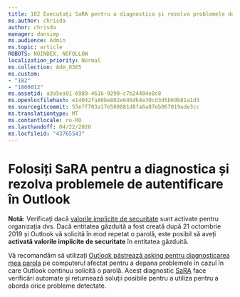 ```yaml
---
title: 182 Executați SaRA pentru a diagnostica și rezolva problemele de autentificare Outlook
ms.author: chrisda
author: chrisda
manager: dansimp
ms.audience: Admin
ms.topic: article
ROBOTS: NOINDEX, NOFOLLOW
localization_priority: Normal
ms.collection: Adm_O365
ms.custom:
- "182"
- "1800012"
ms.assetid: a3a5ea91-6989-4616-9290-c7b24484e8c8
ms.openlocfilehash: e14042fa80be802e646db4e30cd3d5b69b81a1d3
ms.sourcegitcommit: 55eff703a17e500681d8fa6a87eb067019ade3cc
ms.translationtype: MT
ms.contentlocale: ro-RO
ms.lasthandoff: 04/22/2020
ms.locfileid: "43765543"
---
```

# <a name="use-sara-to-diagnose-and-resolve-outlook-authentication-issues"></a>Folosiți SaRA pentru a diagnostica și rezolva problemele de autentificare în Outlook

**Notă:** Verificați dacă [valorile implicite de securitate](https://aka.ms/securitydefaults) sunt activate pentru organizația dvs. Dacă entitatea găzduită a fost creată după 21 octombrie 2019 și Outlook vă solicită în mod repetat o parolă, este posibil să aveți **activată valorile implicite de securitate** în entitatea găzduită.

Vă recomandăm să utilizați [Outlook păstrează asking pentru diagnosticarea mea parola](https://aka.ms/SaRA-OutlookPwdPrompt-Alchemy) pe computerul afectat pentru a depana problemele în cazul în care Outlook continuu solicită o parolă. Acest diagnostic [SaRA](https://diagnostics.office.com/#/) face verificări automate și returnează soluții posibile pentru a utiliza pentru a aborda orice probleme detectate.
